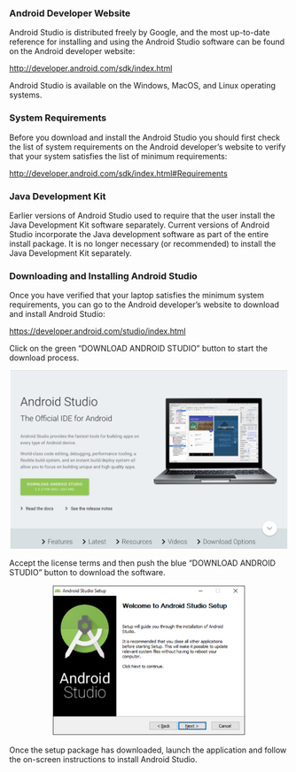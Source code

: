 ### Android Developer Website
Android Studio is distributed freely by Google, and the most up-to-date reference for installing and using the Android Studio software can be found on the Android developer website:

http://developer.android.com/sdk/index.html

Android Studio is available on the Windows, MacOS, and Linux operating systems.

### System Requirements
Before you download and install the Android Studio you should first check the list of system requirements on the Android developer’s website to verify that your system satisfies the list of minimum requirements:

http://developer.android.com/sdk/index.html#Requirements

### Java Development Kit
Earlier versions of Android Studio used to require that the user install the Java Development Kit software separately.  Current versions of Android Studio incorporate the Java development software as part of the entire install package.  It is no longer necessary (or recommended) to install the Java Development Kit separately.

### Downloading and Installing Android Studio
Once you have verified that your laptop satisfies the minimum system requirements, you can go to the Android developer’s website to download and install Android Studio:

https://developer.android.com/studio/index.html

Click on the green “DOWNLOAD ANDROID STUDIO” button to start the download process.

<p align="center"><img src="https://github.com/FIRST-Tech-Challenge/WikiSupport/blob/master/ftc_app/images/AndroidStudio/DownloadAndroidStudio.jpg" width="500"><p>


Accept the license terms and then push the blue “DOWNLOAD ANDROID STUDIO” button to download the software.

<p align="center"><img src="https://github.com/FIRST-Tech-Challenge/WikiSupport/blob/master/ftc_app/images/AndroidStudio/AndroidStudioWelcomeSetup.jpg" width="350"><p>

Once the setup package has downloaded, launch the application and follow the on-screen instructions to install Android Studio.
